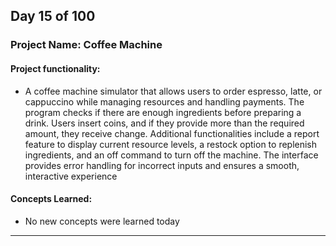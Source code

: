 ## Day 15 of 100

### Project Name: Coffee Machine

#### **Project functionality:**
- A coffee machine simulator that allows users to order espresso, latte, or cappuccino while managing resources and handling payments. The program checks if there are enough ingredients before preparing a drink. Users insert coins, and if they provide more than the required amount, they receive change. Additional functionalities include a report feature to display current resource levels, a restock option to replenish ingredients, and an off command to turn off the machine. The interface provides error handling for incorrect inputs and ensures a smooth, interactive experience

#### **Concepts Learned:**
- No new concepts were learned today
------------